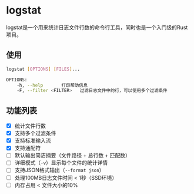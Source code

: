 # logstat

logstat是一个用来统计日志文件行数的命令行工具，同时也是一个入门级的Rust项目。

## 使用
```bash
logstat [OPTIONS] [FILES]...

OPTIONS:
    -h, --help       打印帮助信息
    -F, --filter <FILTER>   过滤日志文件中的行，可以使用多个过滤条件
```

## 功能列表
- [X] 统计文件行数
- [X] 支持多个过滤条件
- [X] 支持标准输入流
- [X] 支持通配符
- [ ] 默认输出简洁摘要（文件路径 + 总行数 + 匹配数）
- [ ] 详细模式（`-v`）显示每个文件的统计详情
- [ ] 支持JSON格式输出（`--format json`）
- [ ] 处理100MB日志文件时间 < 1秒（SSD环境）
- [ ] 内存占用 < 文件大小的10%